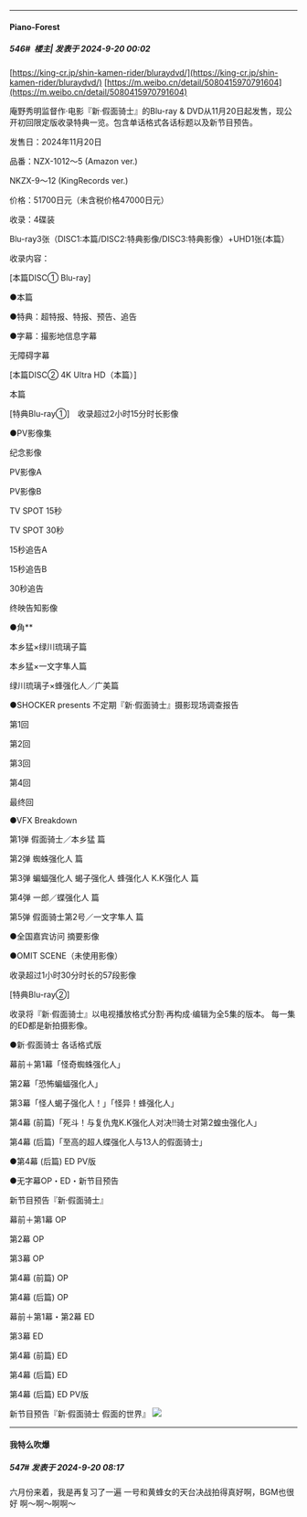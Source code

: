 ﻿
*****

####  Piano-Forest  
##### 546#         楼主| 发表于 2024-9-20 00:02

[https://king-cr.jp/shin-kamen-rider/bluraydvd/](https://king-cr.jp/shin-kamen-rider/bluraydvd/)
[https://m.weibo.cn/detail/5080415970791604](https://m.weibo.cn/detail/5080415970791604)

庵野秀明监督作·电影『新·假面骑士』的Blu-ray &amp; DVD从11月20日起发售，现公开初回限定版收录特典一览。包含单话格式各话标题以及新节目预告。

发售日：2024年11月20日

品番：NZX-1012～5 (Amazon ver.)

NKZX-9～12 (KingRecords ver.)

价格：51700日元（未含税价格47000日元）

收录：4碟装

Blu-ray3张（DISC1:本篇/DISC2:特典影像/DISC3:特典影像）+UHD1张(本篇）

收录内容：

[本篇DISC① Blu-ray]

●本篇

●特典：超特报、特报、预告、追告

●字幕：撮影地信息字幕

无障碍字幕

[本篇DISC② 4K Ultra HD（本篇）]

本篇

[特典Blu-ray①]　收录超过2小时15分时长影像

●PV影像集

纪念影像

PV影像A

PV影像B

TV SPOT 15秒

TV SPOT 30秒

15秒追告A

15秒追告B

30秒追告

终映告知影像

●角**

本乡猛×绿川琉璃子篇

本乡猛×一文字隼人篇

绿川琉璃子×蜂强化人／广美篇

●SHOCKER presents 不定期『新·假面骑士』摄影现场调查报告

第1回

第2回

第3回

第4回

最终回

●VFX Breakdown

第1弹 假面骑士／本乡猛 篇

第2弹 蜘蛛强化人 篇

第3弹 蝙蝠强化人 蝎子强化人 蜂强化人 K.K强化人 篇

第4弹 一郎／蝶强化人 篇

第5弹 假面骑士第2号／一文字隼人 篇

●全国嘉宾访问 摘要影像

●OMIT SCENE（未使用影像）

收录超过1小时30分时长的57段影像

[特典Blu-ray②]

收录将『新·假面骑士』以电视播放格式分割·再构成·编辑为全5集的版本。 每一集的ED都是新拍摄影像。

●新·假面骑士 各话格式版

幕前＋第1幕「怪奇蜘蛛强化人」

第2幕「恐怖蝙蝠强化人」

第3幕「怪人蝎子强化人！」「怪异！蜂强化人」

第4幕 (前篇)「死斗！与复仇鬼K.K强化人对决!!骑士对第2蝗虫强化人」

第4幕 (后篇)「至高的超人蝶强化人与13人的假面骑士」

●第4幕 (后篇) ED PV版

●无字幕OP・ED・新节目预告

新节目预告『新·假面骑士』

幕前＋第1幕 OP

第2幕 OP

第3幕 OP

第4幕 (前篇) OP

第4幕 (后篇) OP

幕前＋第1幕・第2幕 ED

第3幕 ED

第4幕 (前篇) ED

第4幕 (后篇) ED

第4幕 (后篇) ED PV版

新节目预告『新·假面骑士 假面的世界』
<img src="https://p.sda1.dev/19/67a29b21fed7d6577c71078740a014e8/20240919_235936.jpg" referrerpolicy="no-referrer">


*****

####  我特么吹爆  
##### 547#       发表于 2024-9-20 08:17

六月份来着，我是再复习了一遍
一号和黄蜂女的天台决战拍得真好啊，BGM也很好
啊～啊～啊啊～

